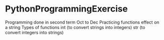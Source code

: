 # PythonProgrammingExercise
Programming done in second term Oct to Dec
 Practicing functions effect on a string
  Types of functions
  int (to convert strings into integers)
  str (to convert integers into strings) 
  